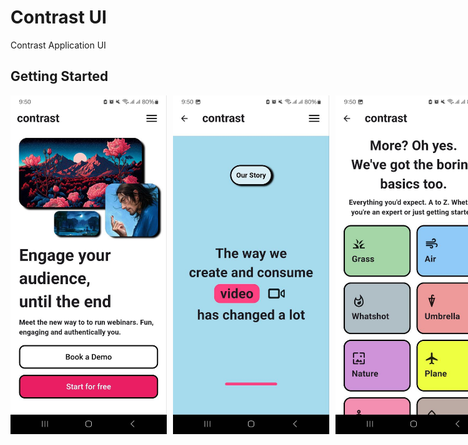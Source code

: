 # Contrast UI

Contrast Application UI

## Getting Started

<div style="display: flex; gap: 10px;">
  <img src="assets/images/img1.jpg" alt="Alt text" width="250" style="display: inline-block;" />
  <img src="assets/images/img2.jpg" alt="Alt text" width="250" style="display: inline-block;" />
  <img src="assets/images/img3.jpg" alt="Alt text" width="250" style="display: inline-block;" />
</div>
